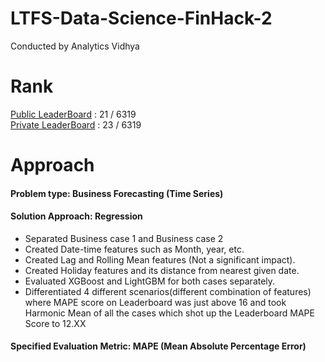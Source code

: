 # LTFS-Data-Science-FinHack-2
Conducted by Analytics Vidhya

# Rank
[Public LeaderBoard](https://datahack.analyticsvidhya.com/contest/ltfs-data-science-finhack-2-an-online-hackathon/) : 21 / 6319</br>
[Private LeaderBoard](https://datahack.analyticsvidhya.com/contest/ltfs-data-science-finhack-2-an-online-hackathon/) : 23 / 6319

# Approach

#### Problem type: Business Forecasting (Time Series)

#### Solution Approach: Regression
  * Separated Business case 1 and Business case 2 
  * Created Date-time features such as Month, year, etc.
  * Created Lag and Rolling Mean features (Not a significant impact).
  * Created Holiday features and its distance from nearest given date.
  * Evaluated XGBoost and LightGBM for both cases separately.
  * Differentiated 4 different scenarios(different combination of features) where MAPE score on Leaderboard was just above 16 and took Harmonic Mean of all the cases which shot up the Leaderboard MAPE Score to 12.XX
  
#### Specified Evaluation Metric: MAPE (Mean Absolute Percentage Error)
